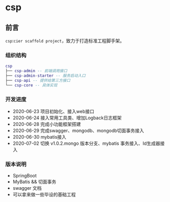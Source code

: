 # csp
## 前言

`csp`:`cier scaffold project`，致力于打造标准工程脚手架。

### 组织结构

``` lua
csp
├── csp-admin -- 前端调用接口
├── csp-admin-starter -- 服务启动入口
├── csp-api -- 提供给第三方接口
└── csp-core -- 具体实现
```
### 开发进度
* 2020-06-23 项目初始化、接入web接口
* 2020-06-24 接入常用工具类、增加Logback日志框架
* 2020-06-28 完成小功能框架搭建
* 2020-06-29 完成swagger、mongodb、mongodb切面事务接入
* 2020-06-30 mybatis接入
* 2020-07-02 切换 v1.0.2.mongo 版本分支、mybatis 事务接入、Id生成器接入

### 版本说明
* SpringBoot
* MyBatis && 切面事务
* swagger 文档
* 可以拿来做一些毕设的基础工程